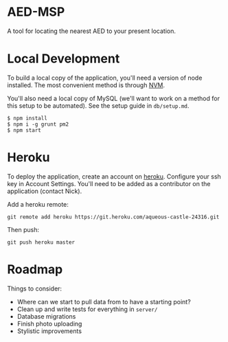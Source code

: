 # AED-MSP

A tool for locating the nearest AED to your present location.

# Local Development

To build a local copy of the application, you'll need a version of node installed. The most convenient method is through [NVM](https://github.com/creationix/nvm).

You'll also need a local copy of MySQL (we'll want to work on a method for this setup to be automated). See the setup guide in `db/setup.md`.

	$ npm install
	$ npm i -g grunt pm2
	$ npm start

# Heroku

To deploy the application, create an account on [heroku](http://heroku.com). Configure your ssh key in Account Settings. You'll need to be added as a contributor on the application (contact Nick).

Add a heroku remote:

`git remote add heroku https://git.heroku.com/aqueous-castle-24316.git`

Then push:

`git push heroku master`

# Roadmap

Things to consider:

- Where can we start to pull data from to have a starting point?
- Clean up and write tests for everything in `server/`
- Database migrations
- Finish photo uploading
- Stylistic improvements
